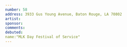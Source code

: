 ```yaml
---
number: 58
address: 3933 Gus Young Avenue, Baton Rouge, LA 70802
artist:
sponsor:
comments: 
debuted:
name:"MLK Day Festival of Service"
---
```

